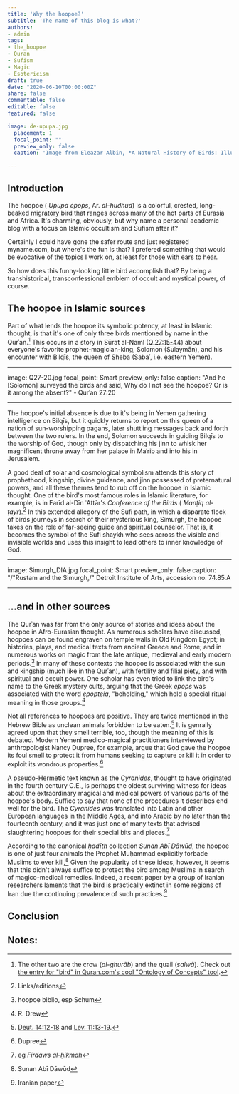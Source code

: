 ```yaml
---
title: 'Why the hoopoe?'
subtitle: 'The name of this blog is what?'
authors: 
- admin
tags:
- the_hoopoe
- Quran
- Sufism
- Magic
- Esotericism
draft: true 
date: "2020-06-10T00:00:00Z"
share: false
commentable: false
editable: false
featured: false

image: de-upupa.jpg
  placement: 1
  focal_point: ""
  preview_only: false
  caption: 'Image from Eleazar Albin, *A Natural History of Birds: Illustrated with a Hundred and One Copper Plates, Curiously Engraven from the Life* (London, 1731), p. 139'

---
```


## Introduction

The hoopoe ( *Upupa epops*, Ar. *al-hudhud*) is a colorful, crested, long-beaked migratory bird that ranges across many of the hot parts of Eurasia and Africa. 
It's charming, obviously, but why name a personal academic blog with a focus on Islamic occultism and Sufism after it?

Certainly I could have gone the safer route and just registered myname.com, but where's the fun is that? I prefered something that would be evocative of the topics I work on, at least for those with ears to hear.

So how does this funny-looking little bird accomplish that? By being a transhistorical, transconfessional emblem of occult and mystical power, of course.

## The hoopoe in Islamic sources

Part of what lends the hoopoe its symbolic potency, at least in Islamic thought, is that it's one of only three birds mentioned by name in the Qurʾan.[^1]
This occurs in a story in Sūrat al-Naml ([Q 27:15-44](https://quran.com/27/15-44)) about everyone's favorite prophet-magician-king, Solomon (Sulaymān), and his encounter with Bilqīs, the queen of Sheba (Sabaʾ, i.e. eastern Yemen). 

---
image: Q27-20.jpg
  focal_point: Smart
  preview_only: false
  caption: "And he \[Solomon\] surveyed the birds and said, Why do I not see the hoopoe? Or is it among the absent?" - Qurʾan 27:20

---

The hoopoe's initial absence is due to it's being in Yemen gathering intelligence on Bilqīs, but it quickly returns to report on this queen of a nation of sun-worshipping pagans, later shuttling messages back and forth between the two rulers. 
In the end, Solomon succeeds in guiding Bilqīs to the worship of God, though only by dispatching his jinn to whisk her magnificent throne away from her palace in Maʿrib and into his in Jerusalem. 

A good deal of solar and cosmological symbolism attends this story of prophethood, kingship, divine guidance, and jinn possessed of preternatural powers, and all these themes tend to rub off on the hoopoe in Islamic thought. 
One of the bird's most famous roles in Islamic literature, for example, is in Farīd al-Dīn ʿAttār's *Conference of the Birds* ( *Manṭiq al-ṭayr*).[^2]
In this extended allegory of the Sufi path, in which a disparate flock of birds journeys in search of their mysterious king, Simurgh, the hoopoe takes on the role of far-seeing guide and spiritual counselor.
That is, it becomes the symbol of the Sufi shaykh who sees across the visible and invisible worlds and uses this insight to lead others to inner knowledge of God.

---
image: Simurgh_DIA.jpg
  focal_point: Smart
  preview_only: false
  caption: "/"Rustam and the Simurgh,/" Detroit Institute of Arts, accession no. 74.85.A

---

## ...and in other sources

The Qurʾan was far from the only source of stories and ideas about the hoopoe in Afro-Eurasian thought. 
As numerous scholars have discussed, hoopoes can be found engraven on temple walls in Old Kingdom Egypt; in histories, plays, and medical texts from ancient Greece and Rome; and in numerous works on magic from the late antique, medieval and early modern periods.[^3] 
In many of these contexts the hoopoe is associated with the sun and kingship (much like in the Qurʾan), with fertility and filial piety, and with spiritual and occult power.
One scholar has even tried to link the bird's name to the Greek mystery cults, arguing that the Greek *epops* was associated with the word *epopteia*, "beholding," which held a special ritual meaning in those groups.[^4]

Not all references to hoopoes are positive.
They are twice mentioned in the Hebrew Bible as unclean animals forbidden to be eaten.[^5] 
It is genrally agreed upon that they smell terrible, too, though the meaning of this is debated. 
Modern Yemeni medico-magical practitioners interviewed by anthropologist Nancy Dupree, for example, argue that God gave the hoopoe its foul smell to protect it from humans seeking to capture or kill it in order to exploit its wondrous properties.[^6]

A pseudo-Hermetic text known as the *Cyranides*, thought to have originated in the fourth century C.E., is perhaps the oldest surviving witness for ideas about the extraordinary magical and medical powers of various parts of the hoopoe's body.
Suffice to say that none of the procedures it describes end well for the bird.
The *Cyranides* was translated into Latin and other European languages in the Middle Ages, and into Arabic by no later than the fourteenth century, and it was just one of many texts that advised slaughtering hoopoes for their special bits and pieces.[^7] 

According to the canonical *ḥadīth* collection *Sunan Abī Dāwūd*, the hoopoe is one of just four animals the Prophet Muḥammad explicitly forbade Muslims to ever kill,[^8] 
Given the popularity of these ideas, however, it seems that this didn't always suffice to protect the bird among Muslims in search of magico-medical remedies. 
Indeed, a recent paper by a group of Iranian researchers laments that the bird is practically extinct in some regions of Iran due the continuing prevalence of such practices.[^9]

## Conclusion



## Notes:
[^1]: The other two are the crow (*al-ghurãb*) and the quail (*salwã*). Check out [the entry for "bird" in Quran.com's cool "Ontology of Concepts" tool](http://corpus.quran.com/concept.jsp?id=bird).
[^2]: Links/editions
[^3]: hoopoe biblio, esp Schum
[^4]: R. Drew
[^5]: [Deut. 14:12-18](https://www.sefaria.org/Deuteronomy.14.12-18?lang=bi&aliyot=0) and [Lev. 11:13-19](https://www.sefaria.org/Leviticus.11.13-19?lang=bi&aliyot=0).
[^6]: Dupree
[^7]: eg *Firdaws al-ḥikmah*
[^8]: Sunan Abī Dāwūd
[^9]: Iranian paper
